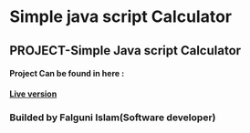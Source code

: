 # Simple java script Calculator
## PROJECT-Simple Java script Calculator

#### Project Can be found in here :
**[Live version](https://rawcdn.githack.com/codershona/PROJECT-LIBRARY/0ec0a8f8905a61d3ce5084c318a73ec85c317a5c/index.html)**

### Builded by Falguni Islam(Software developer)
